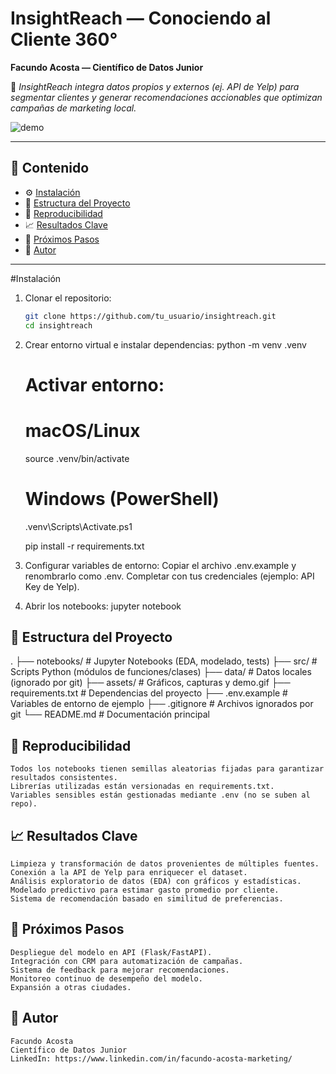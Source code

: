 # InsightReach — Conociendo al Cliente 360°

**Facundo Acosta — Científico de Datos Junior**

🚀 *InsightReach integra datos propios y externos (ej. API de Yelp) para segmentar clientes y generar recomendaciones accionables que optimizan campañas de marketing local.*

![demo](assets/demo.gif)  <!-- opcional: captura de notebook o gif corto -->

---

## 📌 Contenido
- ⚙️ [Instalación](#instalación)
- 📂 [Estructura del Proyecto](#estructura-del-proyecto)
- 🧪 [Reproducibilidad](#reproducibilidad)
- 📈 [Resultados Clave](#resultados-clave)
- 🚀 [Próximos Pasos](#próximos-pasos)
- 👤 [Autor](#autor)

---

#Instalación

  1. Clonar el repositorio:
     ```bash
     git clone https://github.com/tu_usuario/insightreach.git
     cd insightreach
  2. Crear entorno virtual e instalar dependencias:
     python -m venv .venv
        # Activar entorno:
        # macOS/Linux
        source .venv/bin/activate
        # Windows (PowerShell)
        .venv\Scripts\Activate.ps1
    
        pip install -r requirements.txt
  
  3. Configurar variables de entorno:
      Copiar el archivo .env.example y renombrarlo como .env.
      Completar con tus credenciales (ejemplo: API Key de Yelp).
  
  4. Abrir los notebooks:
       jupyter notebook
   
## 📂 Estructura del Proyecto

.
├── notebooks/          # Jupyter Notebooks (EDA, modelado, tests)
├── src/                # Scripts Python (módulos de funciones/clases)
├── data/               # Datos locales (ignorado por git)
├── assets/             # Gráficos, capturas y demo.gif
├── requirements.txt    # Dependencias del proyecto
├── .env.example        # Variables de entorno de ejemplo
├── .gitignore          # Archivos ignorados por git
└── README.md           # Documentación principal

## 🧪 Reproducibilidad
    Todos los notebooks tienen semillas aleatorias fijadas para garantizar resultados consistentes.
    Librerías utilizadas están versionadas en requirements.txt.
    Variables sensibles están gestionadas mediante .env (no se suben al repo).

## 📈 Resultados Clave
    Limpieza y transformación de datos provenientes de múltiples fuentes.
    Conexión a la API de Yelp para enriquecer el dataset.
    Análisis exploratorio de datos (EDA) con gráficos y estadísticas.
    Modelado predictivo para estimar gasto promedio por cliente.
    Sistema de recomendación basado en similitud de preferencias.

## 🚀 Próximos Pasos
    Despliegue del modelo en API (Flask/FastAPI).
    Integración con CRM para automatización de campañas.
    Sistema de feedback para mejorar recomendaciones.
    Monitoreo continuo de desempeño del modelo.
    Expansión a otras ciudades.

## 👤 Autor
    Facundo Acosta
    Científico de Datos Junior
    LinkedIn: https://www.linkedin.com/in/facundo-acosta-marketing/
